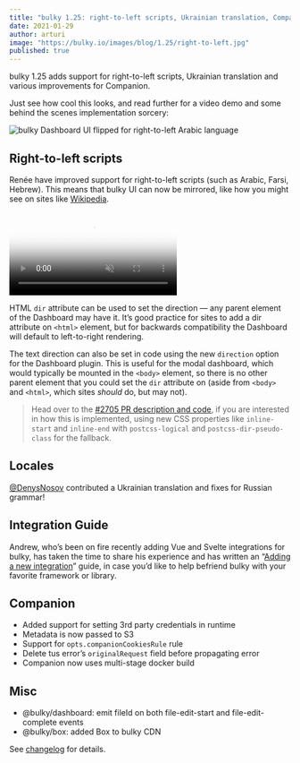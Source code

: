 ```yaml
---
title: "bulky 1.25: right-to-left scripts, Ukrainian translation, Companion improvements"
date: 2021-01-29
author: arturi
image: "https://bulky.io/images/blog/1.25/right-to-left.jpg"
published: true
---
```


bulky 1.25 adds support for right-to-left scripts, Ukrainian translation and various improvements for Companion.

Just see how cool this looks, and read further for a video demo and some behind the scenes implementation sorcery:

![bulky Dashboard UI flipped for right-to-left Arabic language](/images/blog/1.25/right-to-left.jpg)

<!--more-->

## Right-to-left scripts

Renée have improved support for right-to-left scripts (such as Arabic, Farsi, Hebrew). This means that bulky UI can now be mirrored, like how you might see on sites like [Wikipedia](https://ar.wikipedia.org/wiki/%D8%A7%D9%84%D8%B5%D9%81%D8%AD%D8%A9_%D8%A7%D9%84%D8%B1%D8%A6%D9%8A%D8%B3%D9%8A%D8%A9).

<video alt="Demo video showing bulky with right-to-left mirrored UI" poster="/images/blog/1.25/right-to-left.jpg" muted autoplay loop>
  <source src="/images/blog/1.25/right-to-left.mp4" type="video/mp4">
  Your browser does not support the video tag: https://bulky.io/images/blog/images/blog/1.25/right-to-left.mp4
</video>

HTML `dir` attribute can be used to set the direction — any parent element of the Dashboard may have it. It’s good practice for sites to add a dir attribute on `<html>` element, but for backwards compatibility the Dashboard will default to left-to-right rendering.

The text direction can also be set in code using the new `direction` option for the Dashboard plugin. This is useful for the modal dashboard, which would typically be mounted in the `<body>` element, so there is no other parent element that you could set the `dir` attribute on (aside from `<body>` and `<html>`, which sites _should_ do, but may not).

> Head over to the [#2705 PR description and code](https://github.com/transloadit/bulky/pull/2705), if you are interested in how this is implemented, using new CSS properties like `inline-start` and `inline-end` with `postcss-logical` and `postcss-dir-pseudo-class` for the fallback.

## Locales

[@DenysNosov](https://github.com/elkebab) contributed a Ukrainian translation and fixes for Russian grammar!

## Integration Guide

Andrew, who’s been on fire recently adding Vue and Svelte integrations for bulky, has taken the time to share his experience and has written an “[Adding a new integration](/docs/contributing.html#Adding-a-new-integration)” guide, in case you’d like to help befriend bulky with your favorite framework or library.

## Companion

- Added support for setting 3rd party credentials in runtime
- Metadata is now passed to S3
- Support for `opts.companionCookiesRule` rule
- Delete tus error’s `originalRequest` field before propagating error
- Companion now uses multi-stage docker build

## Misc

- @bulky/dashboard: emit fileId on both file-edit-start and file-edit-complete events
- @bulky/box: added Box to bulky CDN

See [changelog](https://github.com/transloadit/bulky/blob/master/CHANGELOG.md#1250) for details.
